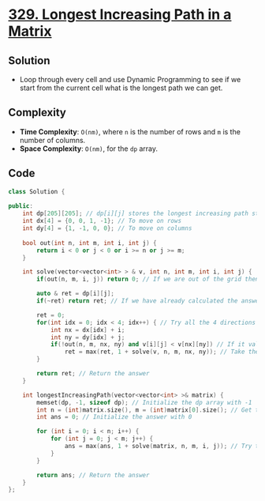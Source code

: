 # [329. Longest Increasing Path in a Matrix](https://leetcode.com/problems/longest-increasing-path-in-a-matrix/)

## Solution
- Loop through every cell and use Dynamic Programming to see if we start from the current cell what is the longest path we can get.

## Complexity
- **Time Complexity**: `O(nm)`, where `n` is the number of rows and `m` is the number of columns.
- **Space Complexity**: `O(nm)`, for the `dp` array.

## Code
```cpp
class Solution {
    
public:
    int dp[205][205]; // dp[i][j] stores the longest increasing path starting from (i, j)
    int dx[4] = {0, 0, 1, -1}; // To move on rows
    int dy[4] = {1, -1, 0, 0}; // To move on columns
    
    bool out(int n, int m, int i, int j) {
        return i < 0 or j < 0 or i >= n or j >= m;
    }

    int solve(vector<vector<int> > & v, int n, int m, int i, int j) {
        if(out(n, m, i, j)) return 0; // If we are out of the grid then return 0

        auto & ret = dp[i][j];
        if(~ret) return ret; // If we have already calculated the answer then return it

        ret = 0;
        for(int idx = 0; idx < 4; idx++) { // Try all the 4 directions
            int nx = dx[idx] + i;
            int ny = dy[idx] + j;
            if(!out(n, m, nx, ny) and v[i][j] < v[nx][ny]) // If it valid cell
                ret = max(ret, 1 + solve(v, n, m, nx, ny)); // Take the maximum of all the 4 directions
        }

        return ret; // Return the answer
    }

    int longestIncreasingPath(vector<vector<int> >& matrix) {
        memset(dp, -1, sizeof dp); // Initialize the dp array with -1
        int n = (int)matrix.size(), m = (int)matrix[0].size(); // Get the size of the grid
        int ans = 0; // Initialize the answer with 0

        for (int i = 0; i < n; i++) {
            for (int j = 0; j < m; j++) {
                ans = max(ans, 1 + solve(matrix, n, m, i, j)); // Try to start from every cell and take the maximum answer
            }
        }

        return ans; // Return the answer
    }
};
```